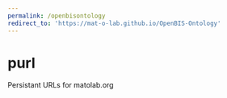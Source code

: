 ```yaml
---
permalink: /openbisontology
redirect_to: 'https://mat-o-lab.github.io/OpenBIS-Ontology'
---
```


# purl
Persistant URLs for matolab.org

